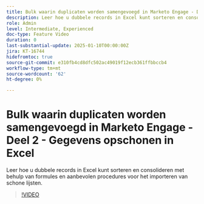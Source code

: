 ```yaml
---
title: Bulk waarin duplicaten worden samengevoegd in Marketo Engage - Deel 2 - Gegevens opschonen in Excel
description: Leer hoe u dubbele records in Excel kunt sorteren en consolideren met behulp van formules en aanbevolen procedures voor het importeren van schone lijsten.
role: Admin
level: Intermediate, Experienced
doc-type: Feature Video
duration: 0
last-substantial-update: 2025-01-10T00:00:00Z
jira: KT-16744
hidefromtoc: true
source-git-commit: e310fb4cd8dfc502ac49019f12ecb361ffbbccb4
workflow-type: tm+mt
source-wordcount: '62'
ht-degree: 0%

---
```



# Bulk waarin duplicaten worden samengevoegd in Marketo Engage - Deel 2 - Gegevens opschonen in Excel

Leer hoe u dubbele records in Excel kunt sorteren en consolideren met behulp van formules en aanbevolen procedures voor het importeren van schone lijsten.

>[!VIDEO](https://video.tv.adobe.com/v/3449684/?learn=on&enablevpops&captions=dut)
